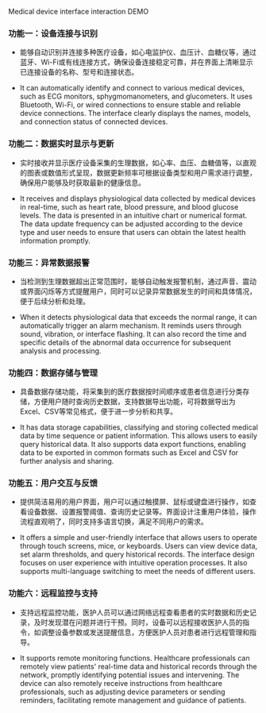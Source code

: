 Medical device interface interaction DEMO

### 功能一：设备连接与识别

- 能够自动识别并连接多种医疗设备，如心电监护仪、血压计、血糖仪等，通过蓝牙、Wi-Fi或有线连接方式，确保设备连接稳定可靠，并在界面上清晰显示已连接设备的名称、型号和连接状态。

- It can automatically identify and connect to various medical devices, such as ECG monitors, sphygmomanometers, and glucometers. It uses Bluetooth, Wi-Fi, or wired connections to ensure stable and reliable device connections. The interface clearly displays the names, models, and connection status of connected devices.

### 功能二：数据实时显示与更新

- 实时接收并显示医疗设备采集的生理数据，如心率、血压、血糖值等，以直观的图表或数值形式呈现，数据更新频率可根据设备类型和用户需求进行调整，确保用户能够及时获取最新的健康信息。

- It receives and displays physiological data collected by medical devices in real-time, such as heart rate, blood pressure, and blood glucose levels. The data is presented in an intuitive chart or numerical format. The data update frequency can be adjusted according to the device type and user needs to ensure that users can obtain the latest health information promptly.

### 功能三：异常数据报警

- 当检测到生理数据超出正常范围时，能够自动触发报警机制，通过声音、震动或界面闪烁等方式提醒用户，同时可以记录异常数据发生的时间和具体情况，便于后续分析和处理。

- When it detects physiological data that exceeds the normal range, it can automatically trigger an alarm mechanism. It reminds users through sound, vibration, or interface flashing. It can also record the time and specific details of the abnormal data occurrence for subsequent analysis and processing.

### 功能四：数据存储与管理

- 具备数据存储功能，将采集到的医疗数据按时间顺序或患者信息进行分类存储，方便用户随时查询历史数据，支持数据导出功能，可将数据导出为Excel、CSV等常见格式，便于进一步分析和共享。

- It has data storage capabilities, classifying and storing collected medical data by time sequence or patient information. This allows users to easily query historical data. It also supports data export functions, enabling data to be exported in common formats such as Excel and CSV for further analysis and sharing.

### 功能五：用户交互与反馈

- 提供简洁易用的用户界面，用户可以通过触摸屏、鼠标或键盘进行操作，如查看设备数据、设置报警阈值、查询历史记录等。界面设计注重用户体验，操作流程直观明了，同时支持多语言切换，满足不同用户的需求。

- It offers a simple and user-friendly interface that allows users to operate through touch screens, mice, or keyboards. Users can view device data, set alarm thresholds, and query historical records. The interface design focuses on user experience with intuitive operation processes. It also supports multi-language switching to meet the needs of different users.

### 功能六：远程监控与支持

- 支持远程监控功能，医护人员可以通过网络远程查看患者的实时数据和历史记录，及时发现潜在问题并进行干预。同时，设备可以远程接收医护人员的指令，如调整设备参数或发送提醒信息，方便医护人员对患者进行远程管理和指导。

- It supports remote monitoring functions. Healthcare professionals can remotely view patients' real-time data and historical records through the network, promptly identifying potential issues and intervening. The device can also remotely receive instructions from healthcare professionals, such as adjusting device parameters or sending reminders, facilitating remote management and guidance of patients.
